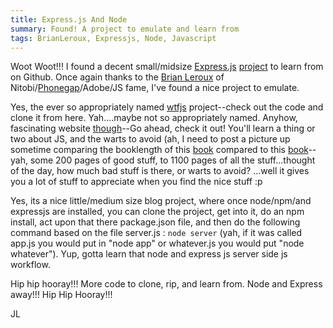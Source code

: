 ```yaml
---
title: Express.js And Node
summary: Found! A project to emulate and learn from
tags: BrianLeroux, Expressjs, Node, Javascript
---
```


Woot Woot!!! I found a decent small/midsize [Express.js](http://expressjs.com/) [project](https://github.com/visionmedia/express) to learn from on Github.  Once again thanks to the [Brian Leroux](http://brian.io/) of Nitobi/[Phonegap](http://phonegap.com/)/Adobe/JS fame, I've found a nice project to emulate.

Yes, the ever so appropriately named [wtfjs](http://github.com/brianleroux/wtfjs) project--check out the code and clone it from here. Yah....maybe not so appropriately named. Anyhow, fascinating website [though](http://wtfjs.com/)--Go ahead, check it out!  You'll learn a thing or two about JS, and the warts to avoid (ah, I need to post a picture up sometime comparing the booklength of this [book](http://www.amazon.com/JavaScript-Good-Parts-Douglas-Crockford/dp/0596517742) compared to this [book](http://www.amazon.com/JavaScript-Definitive-Guide-Activate-Guides/dp/0596805527)--yah, some 200 pages of good stuff, to 1100 pages of all the stuff...thought of the day, how much bad stuff is there, or warts to avoid? ...well it gives you a lot of stuff to appreciate when you find the nice stuff :p

Yes, its a nice little/medium size blog project, where once node/npm/and expressjs are installed, you can clone the project, get into it, do an npm install, act upon that there package.json file, and then do the following command based on the file server.js : `node server` (yah, if it was called app.js you would put in "node app" or whatever.js you would put "node whatever"). Yup, gotta learn that node and express js server side js workflow.

Hip hip hooray!!! More code to clone, rip, and learn from. Node and Express away!!! Hip Hip Hooray!!!

JL
